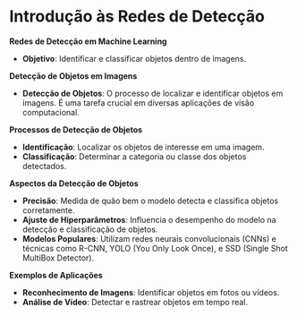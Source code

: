 # **Introdução às Redes de Detecção**

**Redes de Detecção em Machine Learning**

- **Objetivo**: Identificar e classificar objetos dentro de imagens.

**Detecção de Objetos em Imagens**

- **Detecção de Objetos**: O processo de localizar e identificar objetos em imagens. É uma tarefa crucial em diversas aplicações de visão computacional.

**Processos de Detecção de Objetos**

- **Identificação**: Localizar os objetos de interesse em uma imagem.
- **Classificação**: Determinar a categoria ou classe dos objetos detectados.

**Aspectos da Detecção de Objetos**

- **Precisão**: Medida de quão bem o modelo detecta e classifica objetos corretamente.
- **Ajuste de Hiperparâmetros**: Influencia o desempenho do modelo na detecção e classificação de objetos.
- **Modelos Populares**: Utilizam redes neurais convolucionais (CNNs) e técnicas como R-CNN, YOLO (You Only Look Once), e SSD (Single Shot MultiBox Detector).

**Exemplos de Aplicações**

- **Reconhecimento de Imagens**: Identificar objetos em fotos ou vídeos.
- **Análise de Vídeo**: Detectar e rastrear objetos em tempo real.
